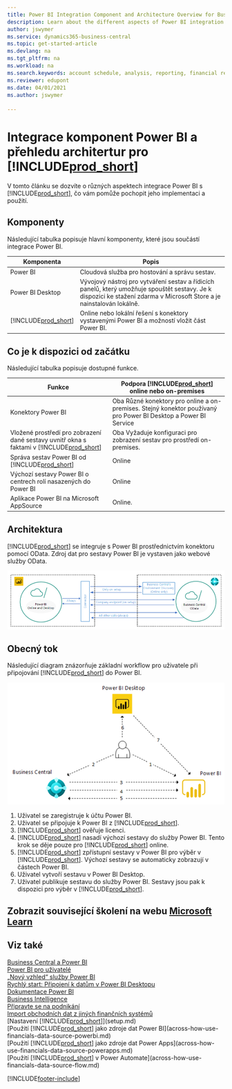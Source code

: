 ```yaml
---
title: Power BI Integration Component and Architecture Overview for Business Central| Microsoft Docs
description: Learn about the different aspects of Power BI integration with Business Central.
author: jswymer
ms.service: dynamics365-business-central
ms.topic: get-started-article
ms.devlang: na
ms.tgt_pltfrm: na
ms.workload: na
ms.search.keywords: account schedule, analysis, reporting, financial report, business intelligence, KPI
ms.reviewer: edupont
ms.date: 04/01/2021
ms.author: jswymer

---
```

# Integrace komponent Power BI a přehledu architertur pro [!INCLUDE[prod_short](includes/prod_short.md)]

V tomto článku se dozvíte o různých aspektech integrace Power BI s [!INCLUDE[prod_short](includes/prod_short.md)], čo vám pomůže pochopit jeho implementaci a použití.

## Komponenty

Následující tabulka popisuje hlavní komponenty, které jsou součástí integrace Power BI.

| Komponenta | Popis |
|---------|-----------|
| Power BI | Cloudová služba pro hostování a správu sestav. |
| Power BI Desktop | Vývojový nástroj pro vytváření sestav a řídicích panelů, který umožňuje spouštět sestavy. Je k dispozici ke stažení zdarma v Microsoft Store a je nainstalován lokálně. |
| [!INCLUDE[prod_short](includes/prod_short.md)] | Online nebo lokální řešení s konektory vystavenými Power BI a možností vložit část Power BI. |

## Co je k dispozici od začátku

Následující tabulka popisuje dostupné funkce.

| Funkce | Podpora [!INCLUDE[prod_short](includes/prod_short.md)] online nebo on-premises |
|-------|---------------------|
| Konektory Power BI | Oba Různé konektory pro online a on-premises. Stejný konektor používaný pro Power BI Desktop a Power BI Service |
| Vložené prostředí pro zobrazení dané sestavy uvnitř okna s faktami v [!INCLUDE[prod_short](includes/prod_short.md)] | Oba Vyžaduje konfiguraci pro zobrazení sestav pro prostředí on-premises. |
| Správa sestav Power BI od [!INCLUDE[prod_short](includes/prod_short.md)] | Online |
| Výchozí sestavy Power BI o centrech rolí nasazených do Power BI | Online |
| Aplikace Power BI na Microsoft AppSource | Online. |

## Architektura

[!INCLUDE[prod_short](includes/prod_short.md)] se integruje s Power BI prostřednictvím konektoru pomocí OData. Zdroj dat pro sestavy Power BI je vystaven jako webové služby OData.

![Architektura Power BI pro integraci s Business Central](./media/power-bi-architecture.png)

## Obecný tok

Následující diagram znázorňuje základní workflow pro uživatele při připojování [!INCLUDE[prod_short](includes/prod_short.md)] do Power BI.

![Workflow Power BI pro integraci s Business Central](./media/power-bi-flow.png)

1. Uživatel se zaregistruje k účtu Power BI.
2. Uživatel se připojuje k Power BI z [!INCLUDE[prod_short](includes/prod_short.md)].
3. [!INCLUDE[prod_short](includes/prod_short.md)] ověřuje licenci.
4. [!INCLUDE[prod_short](includes/prod_short.md)] nasadí výchozí sestavy do služby Power BI. Tento krok se děje pouze pro [!INCLUDE[prod_short](includes/prod_short.md)] online.
5. [!INCLUDE[prod_short](includes/prod_short.md)] zpřístupní sestavy v Power BI pro výběr v [!INCLUDE[prod_short](includes/prod_short.md)]. Výchozí sestavy se automaticky zobrazují v částech Power BI.
6. Uživatel vytvoří sestavu v Power BI Desktop.
7. Uživatel publikuje sestavu do služby Power BI. Sestavy jsou pak k dispozici pro výběr v [!INCLUDE[prod_short](includes/prod_short.md)].

## Zobrazit související školení na webu [Microsoft Learn](/learn/modules/configure-powerbi-excel-dynamics-365-business-central/index)

## Viz také

[Business Central a Power BI](admin-powerbi.md)    
[Power BI pro uživatelé](/power-bi/consumer/end-user-consumer)    
[„Nový vzhled“ služby Power BI](/power-bi/service-new-look)    
[Rychlý start: Připojení k datům v Power BI Desktopu](/power-bi/desktop-quickstart-connect-to-data)    
[Dokumentace Power BI](/power-bi/)    
[Business Intelligence](bi.md)    
[Připravte se na podnikání](ui-get-ready-business.md)    
[Import obchodních dat z jiných finančních systémů](across-import-data-configuration-packages.md)    
[Nastavení [!INCLUDE[prod_short](includes/prod_short.md)]](setup.md)    
[Použití [!INCLUDE[prod_short](includes/prod_short.md)] jako zdroje dat Power BI](across-how-use-financials-data-source-powerbi.md)    
[Použití [!INCLUDE[prod_short](includes/prod_short.md)] jako zdroje dat Power Apps](across-how-use-financials-data-source-powerapps.md)    
[Použití [!INCLUDE[prod_short](includes/prod_short.md)] v Power Automate](across-how-use-financials-data-source-flow.md)


[!INCLUDE[footer-include](includes/footer-banner.md)]